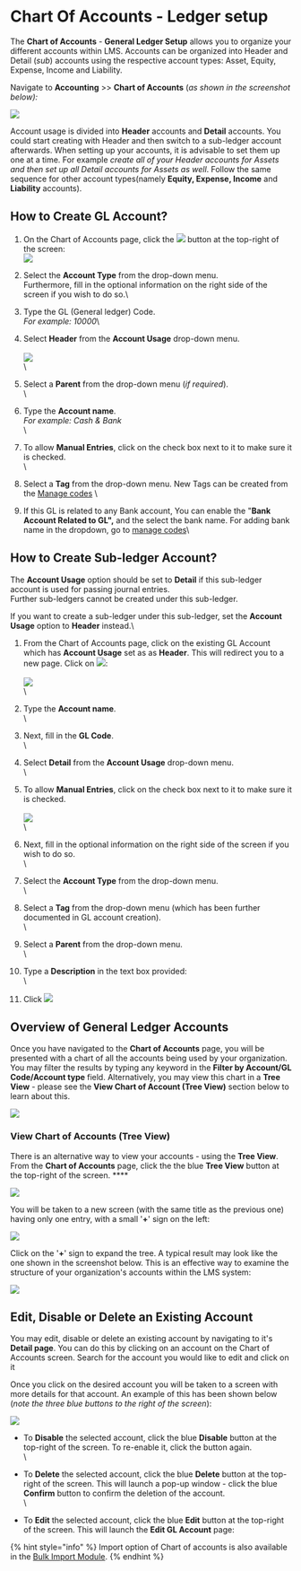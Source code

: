 # Chart Of Accounts - Ledger setup

The **Chart of Accounts** - **General Ledger Setup** allows you to organize your different accounts within LMS. Accounts can be organized into Header and Detail (_sub_) accounts using the respective account types: Asset, Equity, Expense, Income and Liability.

Navigate to **Accounting** >> **Chart of Accounts** (_as shown in the screenshot below):_

![](../../.gitbook/assets/gls.png)

Account usage is divided into **Header** accounts and **Detail** accounts. You could start creating with Header and then switch to a sub-ledger account afterwards. When setting up your accounts, it is advisable to set them up one at a time. For example _create all of your Header accounts for Assets and then set up all Detail accounts for Assets as well_. Follow the same sequence for other account types(namely **Equity, Expense, Income** and **Liability** accounts).

## **How to Create GL Account?**

1. On the Chart of Accounts page, click the ![](https://mifosforge.jira.com/wiki/download/thumbnails/67141745/106.png?version=1\&modificationDate=1444640153790\&cacheVersion=1\&api=v2\&width=80\&height=26) button at the top-right of the screen:\
   ![](../../.gitbook/assets/addgl.png)
2. Select the **Account Type** from the drop-down menu.\
   Furthermore, fill in the optional information on the right side of the screen if you wish to do so.\

3. Type the GL (General ledger) Code.\
   _For example: 10000_\

4. Select **Header** from the **Account Usage** drop-down menu.\
   \
   ![](../../.gitbook/assets/creategl.png)\
   \

5. Select a **Parent** from the drop-down menu (_if required_).\
   \

6. Type the **Account name**.\
   _For example: Cash & Bank_\
   \

7. To allow **Manual Entries**, click on the check box next to it to make sure it is checked.\
   \

8. Select a **Tag** from the drop-down menu. New Tags can be created from the [Manage codes](../administration/system/manage-codes.md) \

9. If this GL is related to any Bank account, You can enable the "**Bank Account Related to GL",** and the select the bank name. For adding bank name in the dropdown, go to [manage codes](../administration/system/manage-codes.md)\


## **How to Create Sub-ledger Account?**

The **Account Usage** option should be set to **Detail** if this sub-ledger account is used for passing journal entries.\
Further sub-ledgers cannot be created under this sub-ledger.

If you want to create a sub-ledger under this sub-ledger, set the **Account Usage** option to **Header** instead.\


1. From the Chart of Accounts page, click on the existing GL Account which has **Account Usage** set as as **Header**. This will redirect you to a new page. Click on ![](https://mifosforge.jira.com/wiki/download/thumbnails/67141745/107.png?version=1\&modificationDate=1444641053142\&cacheVersion=1\&api=v2\&width=95\&height=21):\
   \
   ![](../../.gitbook/assets/subgl.png)\
   \

2. Type the **Account name**.\
   \

3. Next, fill in the **GL Code**.\
   \

4. Select **Detail** from the **Account Usage** drop-down menu.\
   \

5. To allow **Manual Entries**, click on the check box next to it to make sure it is checked.\
   \
   ![](<../../.gitbook/assets/creategl (1).png>)\
   \

6. Next, fill in the optional information on the right side of the screen if you wish to do so.\
   \

7. Select the **Account Type** from the drop-down menu.\
   \

8. Select a **Tag** from the drop-down menu (which has been further documented in GL account creation).\
   \

9. Select a **Parent** from the drop-down menu.\
   \

10. Type a **Description** in the text box provided:\
    \

11. Click ![](https://mifosforge.jira.com/wiki/download/thumbnails/67141745/6.png?version=1\&modificationDate=1472034328395\&cacheVersion=1\&api=v2\&width=50\&height=22)

## **Overview of General Ledger Accounts**

Once you have navigated to the **Chart of Accounts** page, you will be presented with a chart of all the accounts being used by your organization. You may filter the results by typing any keyword in the **Filter by Account/GL Code/Account type** field. Alternatively, you may view this chart in a **Tree View** - please see the **View Chart of Account (Tree View)** section below to learn about this.

![](../../.gitbook/assets/addgl.png)

### **View Chart of Accounts (Tree View)** <a href="#chartofaccounts-generalledgersetup-viewchartofaccounts-treeview" id="chartofaccounts-generalledgersetup-viewchartofaccounts-treeview"></a>

There is an alternative way to view your accounts - using the **Tree View**. From the **Chart of Accounts** page, click the the blue **Tree View** button at the top-right of the screen. ****&#x20;

![](../../.gitbook/assets/glstree.png)

You will be taken to a new screen (with the same title as the previous one) having only one entry, with a small '**+**' sign on the left:

![](https://mifosforge.jira.com/wiki/download/thumbnails/67141745/cofatree1.png?version=1\&modificationDate=1404097744827\&cacheVersion=1\&api=v2\&width=173\&height=58)

Click on the '**+**' sign to expand the tree. A typical result may look like the one shown in the screenshot below. This is an effective way to examine the structure of your organization's accounts within the LMS system:

![](../../.gitbook/assets/expandtreegl.png)

## **Edit, Disable or Delete an Existing Account**

You may edit, disable or delete an existing account by navigating to it's **Detail page**. You can do this by clicking on an account on the Chart of Accounts screen. Search for the account you would like to edit and click on it

Once you click on the desired account you will be taken to a screen with more details for that account. An example of this has been shown below (_note the three blue buttons to the right of the screen_):

![](../../.gitbook/assets/editgl.png)

* To **Disable** the selected account, click the blue **Disable** button at the top-right of the screen. To re-enable it, click the button again.\
  \

* To **Delete** the selected account, click the blue **Delete** button at the top-right of the screen. This will launch a pop-up window - click the blue **Confirm** button to confirm the deletion of the account.\
  \

* To **Edit** the selected account, click the blue **Edit** button at the top-right of the screen. This will launch the **Edit GL Account** page:

{% hint style="info" %}
Import option of Chart of accounts is also available in the [Bulk Import Module](../../for-all-operational-users/bulk-upload-module/).&#x20;
{% endhint %}
